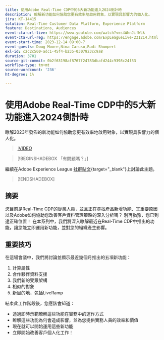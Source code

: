 ```yaml
---
title: 使用Adobe Real-Time CDP中的5大新功能進入2024倒計時
description: 瞭解新功能如何協助您更有效率地啟用對象，以實現具影響力的個人化。
jira: KT-14415
solution: Real-Time Customer Data Platform, Experience Platform
feature: Destinations, Audiences
event-cta-url-live: https://www.youtube.com/watch?v=s4WhnJifWLk
event-cta-url-reg: https://engage.adobe.com/ExpLeagueLive-231214.html
event-start-time: 2023-12-14 09:00-7
event-guests: Doug Moore,Nina Caruso,Rudi Shumpert
exl-id: c2c2c560-adc1-45f4-b235-0307923cc9a8
duration: 3701
source-git-commit: 0b2f63198af8767f24783dbafd244c9398c24f33
workflow-type: tm+mt
source-wordcount: '236'
ht-degree: 1%

---
```


# 使用Adobe Real-Time CDP中的5大新功能進入2024倒計時

瞭解2023年發佈的新功能如何協助您更有效率地啟用對象，以實現具影響力的個人化。

>[!VIDEO](https://video.tv.adobe.com/v/3425754/?quality=12&learn=on)

>[!BEGINSHADEBOX 「有問題嗎？」]

繼續在Adobe Experience League [社群貼文](https://experienceleaguecommunities.adobe.com/t5/real-time-customer-data-platform/experience-league-live-post-session-discussion-countdown-to-2024/m-p/639558#M14){target="_blank"}上討論此主題。

>[!ENDSHADEBOX]

## 摘要

您目前是Real-Time CDP的從業人員，並且正在尋找產品新增功能、其重要原因以及Adobe如何協助您改善客戶資料管理策略的深入分析嗎？ 別再猶豫，您已到達正確位置！ 在本系列中，我們將深入瞭解最近在Real-Time CDP中推出的功能，讓您能立即運用新功能，並對您的組織產生影響。

## 重要技巧

在這場會議中，我們將討論並顯示最近幾個月推出的五項新功能：

1. 計算屬性
2. 合作夥伴資料支援
3. 我們新的受眾架構
4. 相似的對象
5. 新目的地，包括LiveRamp

結束此工作階段後，您應該會知道：

* 透過即時示範瞭解這些功能在實務中的運作方式
* 瞭解這些功能為何會造成影響，並為您提供實務人員的效率和價值
* 現在就可以開始運用這些新功能
* 立即開始改善客戶個人化工作！

